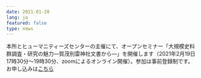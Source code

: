 ```yaml
---
date: 2021-01-28
lang: ja
featured: false
type: news
---
```

本所とヒューマニティーズセンターの主催にて、オープンセミナー「大規模史料群調査・研究の魅力―賀茂別雷神社文書から―」を開催します（2021年2月19日17時30分～19時30分、zoomによるオンライン開催）。参加は事前登録制です。お申し込みは<a href="https://hmc.u-tokyo.ac.jp/ja/open-seminar/2021/kamowake-ikazuchi-jinja-monjo/" target="_blank">こちら</a>
